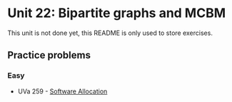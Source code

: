 # Unit 22: Bipartite graphs and MCBM
This unit is not done yet, this README is only used to store exercises.

## Practice problems

### Easy
- UVa 259 - [Software Allocation](https://uva.onlinejudge.org/external/2/259.pdf)
